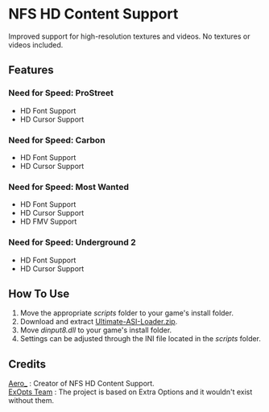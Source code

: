# NFS HD Content Support
Improved support for high-resolution textures and videos. No textures or videos included.

## Features
### Need for Speed: ProStreet
- HD Font Support
- HD Cursor Support

### Need for Speed: Carbon
- HD Font Support
- HD Cursor Support

### Need for Speed: Most Wanted
- HD Font Support
- HD Cursor Support
- HD FMV Support

### Need for Speed: Underground 2
- HD Font Support
- HD Cursor Support

## How To Use
1. Move the appropriate *scripts* folder to your game's install folder.
2. Download and extract [Ultimate-ASI-Loader.zip](https://github.com/ThirteenAG/Ultimate-ASI-Loader/releases).
3. Move *dinput8.dll* to your game's install folder.
4. Settings can be adjusted through the INI file located in the *scripts* folder.

 ## Credits
[Aero_](https://github.com/AeroWidescreen) : Creator of NFS HD Content Support.  
[ExOpts Team](https://github.com/ExOptsTeam) : The project is based on Extra Options and it wouldn't exist without them.
